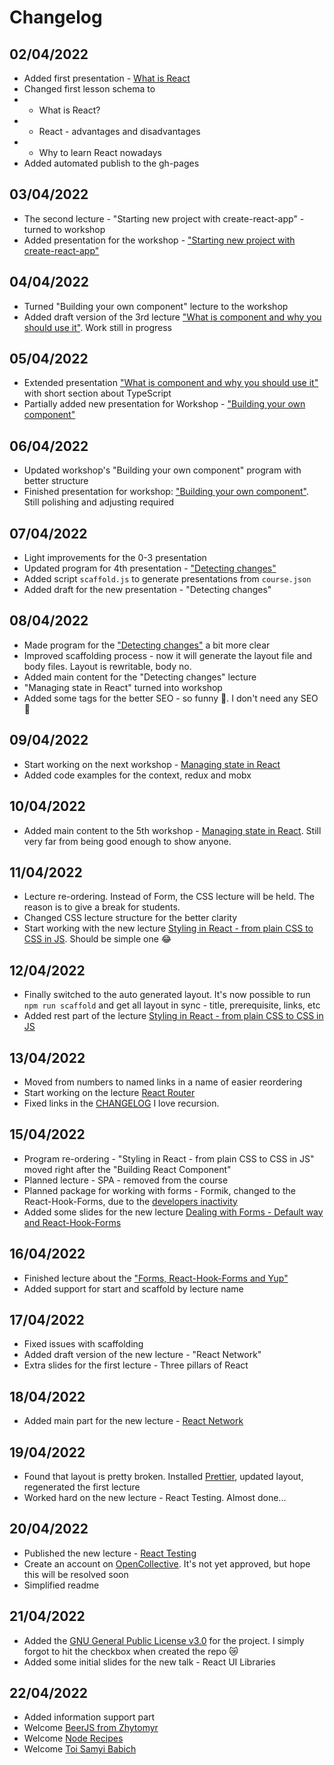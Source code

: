 # Changelog

## 02/04/2022

- Added first presentation - [What is React](https://drag13.io/react-learning-course-short/react-intro/index.html)
- Changed first lesson schema to
- - What is React?
- - React - advantages and disadvantages
- - Why to learn React nowadays
- Added automated publish to the gh-pages

## 03/04/2022

- The second lecture - "Starting new project with create-react-app" - turned to workshop
- Added presentation for the workshop - ["Starting new project with create-react-app"](https://drag13.io/react-learning-course-short/react-cra/index.html)

## 04/04/2022

- Turned "Building your own component" lecture to the workshop
- Added draft version of the 3rd lecture ["What is component and why you should use it"](https://drag13.io/react-learning-course-short/react-components/index.html). Work still in progress

## 05/04/2022

- Extended presentation ["What is component and why you should use it"](https://drag13.io/react-learning-course-short/react-components/index.html) with short section about TypeScript
- Partially added new presentation for Workshop - ["Building your own component"](https://drag13.io/react-learning-course-short/react-new-component/index.html)

## 06/04/2022

- Updated workshop's "Building your own component" program with better structure
- Finished presentation for workshop: ["Building your own component"](https://drag13.io/react-learning-course-short/react-new-component/index.html). Still polishing and adjusting required

## 07/04/2022

- Light improvements for the 0-3 presentation
- Updated program for 4th presentation - ["Detecting changes"](https://drag13.io/react-learning-course-short/react-change-detection/index.html)
- Added script `scaffold.js` to generate presentations from `course.json`
- Added draft for the new presentation - "Detecting changes"

## 08/04/2022

- Made program for the ["Detecting changes"](https://drag13.io/react-learning-course-short/react-change-detection/index.html) a bit more clear
- Improved scaffolding process - now it will generate the layout file and body files. Layout is rewritable, body no.
- Added main content for the "Detecting changes" lecture
- "Managing state in React" turned into workshop
- Added some tags for the better SEO - so funny 🤣. I don't need any SEO 🤣

## 09/04/2022

- Start working on the next workshop - [Managing state in React](https://drag13.io/react-learning-course-short/react-state-management/index.html)
- Added code examples for the context, redux and mobx

## 10/04/2022

- Added main content to the 5th workshop - [Managing state in React](https://drag13.io/react-learning-course-short/react-state-management/index.html). Still very far from being good enough to show anyone.

## 11/04/2022

- Lecture re-ordering. Instead of Form, the CSS lecture will be held. The reason is to give a break for students.
- Changed CSS lecture structure for the better clarity
- Start working with the new lecture [Styling in React - from plain CSS to CSS in JS](https://drag13.io/react-learning-course-short/react-styling/index.html). Should be simple one 😂

## 12/04/2022

- Finally switched to the auto generated layout. It's now possible to run `npm run scaffold` and get all layout in sync - title, prerequisite, links, etc
- Added rest part of the lecture [Styling in React - from plain CSS to CSS in JS](https://drag13.io/react-learning-course-short/react-styling/index.html)

## 13/04/2022

- Moved from numbers to named links in a name of easier reordering
- Start working on the lecture [React Router](https://drag13.io/react-learning-course-short/react-router/index.html)
- Fixed links in the [CHANGELOG](CHANGELOG.md) I love recursion.

## 15/04/2022

- Program re-ordering - "Styling in React - from plain CSS to CSS in JS" moved right after the "Building React Component"
- Planned lecture - SPA - removed from the course
- Planned package for working with forms - Formik, changed to the React-Hook-Forms, due to the [developers inactivity](https://twitter.com/drag137/status/1514968995883061248)
- Added some slides for the new lecture [Dealing with Forms - Default way and React-Hook-Forms](https://drag13.io/react-learning-course-short/react-forms/index.html)

## 16/04/2022

- Finished lecture about the ["Forms, React-Hook-Forms and Yup"](https://drag13.io/react-learning-course-short/react-forms/index.html)
- Added support for start and scaffold by lecture name

## 17/04/2022

- Fixed issues with scaffolding
- Added draft version of the new lecture - "React Network"
- Extra slides for the first lecture - Three pillars of React

## 18/04/2022

- Added main part for the new lecture - [React Network]("https://drag13.io/react-learning-course-short/react-network/index.html")

## 19/04/2022

- Found that layout is pretty broken. Installed [Prettier](https://prettier.io/), updated layout, regenerated the first lecture
- Worked hard on the new lecture - React Testing. Almost done...

## 20/04/2022

- Published the new lecture - [React Testing](https://drag13.io/react-learning-course-short/react-testing)
- Create an account on [OpenCollective](https://opencollective.com/farstar). It's not yet approved, but hope this will be resolved soon
- Simplified readme

## 21/04/2022

- Added the [GNU General Public License v3.0](LICENSE) for the project. I simply forgot to hit the checkbox when created the repo 😿
- Added some initial slides for the new talk - React UI Libraries

## 22/04/2022

- Added information support part
- Welcome [BeerJS from Zhytomyr](https://www.facebook.com/groups/beerJSZhytomyr/)
- Welcome [Node Recipes](https://t.me/node_recipes)
- Welcome [Toi Samyi Babich](https://t.me/toisamyibabich)